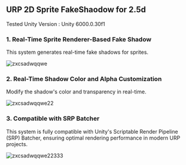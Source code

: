## URP 2D  Sprite FakeShaodow for 2.5d

Tested Unity Version : Unity 6000.0.30f1

### 1. Real-Time Sprite Renderer-Based Fake Shadow
This system generates real-time fake shadows for sprites.

![zxcsadwqqwe](https://github.com/user-attachments/assets/6b761b65-ed9b-4735-992c-3343fd2747dc)


### 2. Real-Time Shadow Color and Alpha Customization
Modify the shadow's color and transparency in real-time.

![zxcsadwqqwe22](https://github.com/user-attachments/assets/2ad2fcb6-0a60-437a-a114-5462ca13fb7e)


### 3. Compatible with SRP Batcher
This system is fully compatible with Unity's Scriptable Render Pipeline (SRP) Batcher, ensuring optimal rendering performance in modern URP projects.

![zxcsadwqqwe22333](https://github.com/user-attachments/assets/3c4c6722-37fa-4ead-9b45-9c116c839914)



